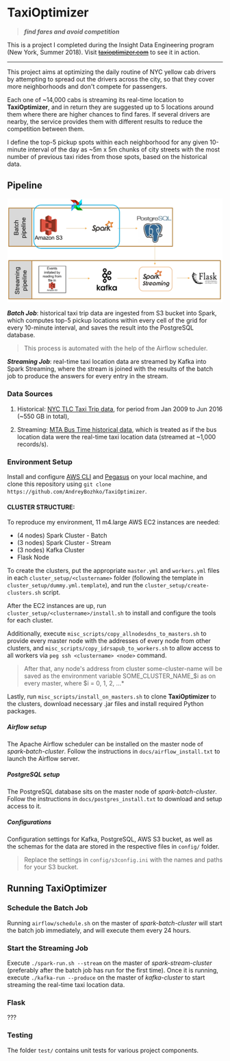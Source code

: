 # TaxiOptimizer
> ***find fares and avoid competition***

This is a project I completed during the Insight Data Engineering program (New York, Summer 2018).
Visit ~~[taxioptimizer.com](http://taxioptimizer.com)~~ to see it in action.

***

This project aims at optimizing the daily routine of NYC yellow cab drivers by attempting to spread out the drivers across the city, so that they cover more neighborhoods and don't compete for passengers.

Each one of ~14,000 cabs is streaming its real-time location to **TaxiOptimizer**, and in return they are suggested up to 5 locations around them where there are higher chances to find fares. If several drivers are nearby, the service provides them with different results to reduce the competition between them.

I define the top-5 pickup spots within each neighborhood for any given 10-minute interval of the day as ~5m x 5m chunks of city streets with the most number of previous taxi rides from those spots, based on the historical data.



Pipeline
-----------------

![alt text](https://github.com/AndreyBozhko/TaxiOptimizer/blob/master/docs/pipeline.jpg "TaxiOptimizer Pipeline")

***Batch Job***: historical taxi trip data are ingested from S3 bucket into Spark, which computes top-5 pickup locations within every cell of the grid for every 10-minute interval, and saves the result into the PostgreSQL database.
> This process is automated with the help of the Airflow scheduler.

***Streaming Job***: real-time taxi location data are streamed by Kafka into Spark Streaming, where the stream is joined with the results of the batch job to produce the answers for every entry in the stream.

### Data Sources
  1. Historical: [NYC TLC Taxi Trip data](http://www.nyc.gov/html/tlc/html/about/trip_record_data.shtml), for period from Jan 2009 to Jun 2016 (~550 GB in total),

  2. Streaming: [MTA Bus Time historical data](http://web.mta.info/developers/MTA-Bus-Time-historical-data.html), which is treated as if the bus location data were the real-time taxi location data (streamed at ~1,000 records/s).


### Environment Setup

Install and configure [AWS CLI](https://aws.amazon.com/cli/) and [Pegasus](https://github.com/InsightDataScience/pegasus) on your local machine, and clone this repository using
`git clone https://github.com/AndreyBozhko/TaxiOptimizer`.
#### CLUSTER STRUCTURE:

To reproduce my environment, 11 m4.large AWS EC2 instances are needed:

- (4 nodes) Spark Cluster - Batch
- (3 nodes) Spark Cluster - Stream
- (3 nodes) Kafka Cluster
- Flask Node

To create the clusters, put the appropriate `master.yml` and `workers.yml` files in each `cluster_setup/<clustername>` folder (following the template in `cluster_setup/dummy.yml.template`), and run the `cluster_setup/create-clusters.sh` script.

After the EC2 instances are up, run `cluster_setup/<clustername>/install.sh` to install and configure the tools for each cluster.

Additionally, execute `misc_scripts/copy_allnodesdns_to_masters.sh` to provide every master node with the addresses of every node from other clusters, and `misc_scripts/copy_idrsapub_to_workers.sh` to allow access to all workers via `peg ssh <clustername> <node>` command.

> After that, any node's address from cluster some-cluster-name will be saved as the environment variable SOME_CLUSTER_NAME_$i as on every master, where $i = 0, 1, 2, ...*

Lastly, run `misc_scripts/install_on_masters.sh` to clone **TaxiOptimizer** to the clusters, download necessary .jar files and install required Python packages.

##### Airflow setup

The Apache Airflow scheduler can be installed on the master node of *spark-batch-cluster*. Follow the instructions in `docs/airflow_install.txt` to launch the Airflow server.


##### PostgreSQL setup
The PostgreSQL database sits on the master node of *spark-batch-cluster*.
Follow the instructions in `docs/postgres_install.txt` to download and setup access to it.

##### Configurations
Configuration settings for Kafka, PostgreSQL, AWS S3 bucket, as well as the schemas for the data are stored in the respective files in `config/` folder.
> Replace the settings in `config/s3config.ini` with the names and paths for your S3 bucket.


## Running TaxiOptimizer

### Schedule the Batch Job
Running `airflow/schedule.sh` on the master of *spark-batch-cluster* will start the batch job immediately, and will execute them every 24 hours.

### Start the Streaming Job
Execute `./spark-run.sh --stream` on the master of *spark-stream-cluster* (preferably after the batch job has run for the first time).
Once it is running, execute `./kafka-run --produce` on the master of *kafka-cluster* to start streaming the real-time taxi location data.

### Flask
???


### Testing
The folder `test/` contains unit tests for various project components.
